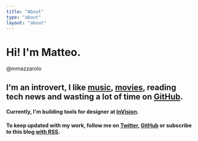 ```yaml
---
title: "About"
type: "about"
layout: "about"
---
```


# Hi! I'm Matteo.  
@mmazzarolo

## I'm an introvert, I like [music](https://rateyourmusic.com/collection/mazzaaaaa/r0.5-5.0,ss.dd), [movies](https://rateyourmusic.com/film_collection/mazzaaaaa/r0.5-5.0,ss.dd), reading tech news and wasting a lot of time on [GitHub](https://github.com/mmazzarolo).  

#### Currently, I'm building tools for designer at [InVision](https://www.invisionapp.com/). 

#### To keep updated with my work, follow me on [Twitter](https://twitter.com/mazzarolomatteo), [GitHub](https://github.com/mmazzarolo) or subscribe to this blog [with RSS](/blog/index.xml).  





